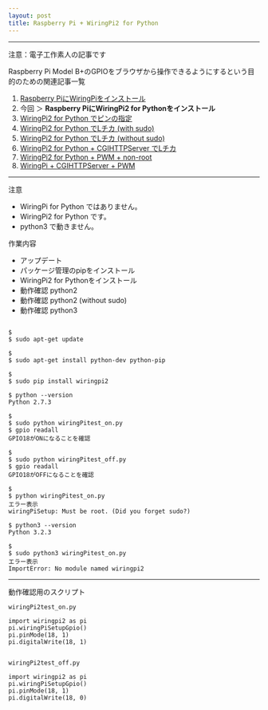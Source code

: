 ```yaml
---
layout: post
title: Raspberry Pi + WiringPi2 for Python
---
```


------------------------------------
注意：電子工作素人の記事です

Raspberry Pi Model B+のGPIOをブラウザから操作できるようにするという目的のための関連記事一覧

1. [Raspberry PiにWiringPiをインストール](../000000/)
2. 今回 ＞ __Raspberry PiにWiringPi2 for Pythonをインストール__
3. [WiringPi2 for Python でピンの指定](../000002/)
4. [WiringPi2 for Python でLチカ (with sudo)](../000003/)
5. [WiringPi2 for Python でLチカ (without sudo)](../000004/)
6. [WiringPi2 for Python + CGIHTTPServer でLチカ](../000005/)
7. [WiringPi2 for Python + PWM + non-root](../000006/)
8. [WiringPi + CGIHTTPServer + PWM](../000007/)

------------------------------------

注意

+ WiringPi for Python ではありません。
+ WiringPi2 for Python です。
+ python3 で動きません。

作業内容

+ アップデート
+ パッケージ管理のpipをインストール
+ WiringPi2 for Pythonをインストール
+ 動作確認 python2
+ 動作確認 python2 (without sudo)
+ 動作確認 python3

```

$
$ sudo apt-get update

$
$ sudo apt-get install python-dev python-pip

$
$ sudo pip install wiringpi2

$ python --version
Python 2.7.3

$
$ sudo python wiringPitest_on.py
$ gpio readall
GPIO18がONになることを確認

$
$ sudo python wiringPitest_off.py
$ gpio readall
GPIO18がOFFになることを確認

$
$ python wiringPitest_on.py
エラー表示
wiringPiSetup: Must be root. (Did you forget sudo?)

$ python3 --version
Python 3.2.3

$
$ sudo python3 wiringPitest_on.py
エラー表示
ImportError: No module named wiringpi2

```

------------------------------------
動作確認用のスクリプト

```
wiringPi2test_on.py

import wiringpi2 as pi
pi.wiringPiSetupGpio()
pi.pinMode(18, 1)
pi.digitalWrite(18, 1)


wiringPi2test_off.py

import wiringpi2 as pi
pi.wiringPiSetupGpio()
pi.pinMode(18, 1)
pi.digitalWrite(18, 0)

```

